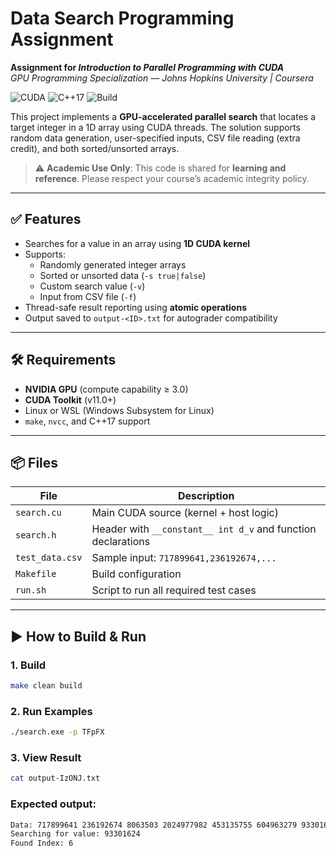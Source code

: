 # Data Search Programming Assignment  
**Assignment for _Introduction to Parallel Programming with CUDA_**  
*GPU Programming Specialization — Johns Hopkins University | Coursera*

![CUDA](https://img.shields.io/badge/CUDA-NVIDIA-%2376B900?logo=nvidia)
![C++17](https://img.shields.io/badge/C++-17-blue?logo=cplusplus)
![Build](https://img.shields.io/badge/Makefile-Supported-green)

This project implements a **GPU-accelerated parallel search** that locates a target integer in a 1D array using CUDA threads. The solution supports random data generation, user-specified inputs, CSV file reading (extra credit), and both sorted/unsorted arrays.

> ⚠️ **Academic Use Only**: This code is shared for **learning and reference**. Please respect your course’s academic integrity policy.

---

## ✅ Features

- Searches for a value in an array using **1D CUDA kernel**
- Supports:
  - Randomly generated integer arrays
  - Sorted or unsorted data (`-s true|false`)
  - Custom search value (`-v`)
  - Input from CSV file (`-f`)
- Thread-safe result reporting using **atomic operations**
- Output saved to `output-<ID>.txt` for autograder compatibility

---

## 🛠️ Requirements

- **NVIDIA GPU** (compute capability ≥ 3.0)
- **CUDA Toolkit** (v11.0+)
- Linux or WSL (Windows Subsystem for Linux)
- `make`, `nvcc`, and C++17 support

---

## 📦 Files

| File | Description |
|------|-------------|
| `search.cu` | Main CUDA source (kernel + host logic) |
| `search.h` | Header with `__constant__ int d_v` and function declarations |
| `test_data.csv` | Sample input: `717899641,236192674,...` |
| `Makefile` | Build configuration |
| `run.sh` | Script to run all required test cases |

---

## ▶️ How to Build & Run

### 1. Build
```bash
make clean build
```
### 2. Run Examples
```bash
./search.exe -p TFpFX
```
### 3. View Result
```bash
cat output-IzONJ.txt
```
### Expected output:
``` bash
Data: 717899641 236192674 8063503 2024977982 453135755 604963279 93301624 2004344247 636111415 1270883455 
Searching for value: 93301624 
Found Index: 6







